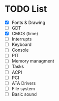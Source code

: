 # TODO List
- [X] Fonts & Drawing
- [ ] GDT
- [X] CMOS (time)
- [ ] Interrupts
- [ ] Keyboard
- [ ] Console
- [ ] PIT
- [ ] Memory managment
- [ ] Tasks
- [ ] ACPI
- [ ] PCI
- [ ] ATA Drivers
- [ ] File system
- [ ] Basic sound
